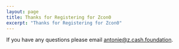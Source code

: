 ```yaml
---
layout: page
title: Thanks for Registering for Zcon0
excerpt: "Thanks for Registering for Zcon0"
---
```


If you have any questions please email [antonie@z.cash.foundation](mailto:antonie@z.cash.foundation).
